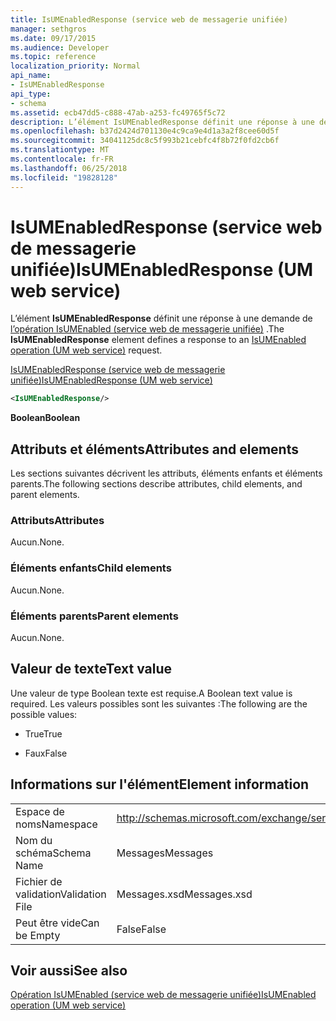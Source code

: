 ```yaml
---
title: IsUMEnabledResponse (service web de messagerie unifiée)
manager: sethgros
ms.date: 09/17/2015
ms.audience: Developer
ms.topic: reference
localization_priority: Normal
api_name:
- IsUMEnabledResponse
api_type:
- schema
ms.assetid: ecb47dd5-c888-47ab-a253-fc49765f5c72
description: L’élément IsUMEnabledResponse définit une réponse à une demande de (service web de messagerie unifiée) opération IsUMEnabled.
ms.openlocfilehash: b37d2424d701130e4c9ca9e4d1a3a2f8cee60d5f
ms.sourcegitcommit: 34041125dc8c5f993b21cebfc4f8b72f0fd2cb6f
ms.translationtype: MT
ms.contentlocale: fr-FR
ms.lasthandoff: 06/25/2018
ms.locfileid: "19828128"
---
```

# <a name="isumenabledresponse-um-web-service"></a><span data-ttu-id="17972-103">IsUMEnabledResponse (service web de messagerie unifiée)</span><span class="sxs-lookup"><span data-stu-id="17972-103">IsUMEnabledResponse (UM web service)</span></span>

<span data-ttu-id="17972-104">L’élément **IsUMEnabledResponse** définit une réponse à une demande de [l’opération IsUMEnabled (service web de messagerie unifiée)](isumenabled-operation-um-web-service.md) .</span><span class="sxs-lookup"><span data-stu-id="17972-104">The **IsUMEnabledResponse** element defines a response to an [IsUMEnabled operation (UM web service)](isumenabled-operation-um-web-service.md) request.</span></span> 
  
[<span data-ttu-id="17972-105">IsUMEnabledResponse (service web de messagerie unifiée)</span><span class="sxs-lookup"><span data-stu-id="17972-105">IsUMEnabledResponse (UM web service)</span></span>](isumenabledresponse-um-web-service.md)
  
```xml
<IsUMEnabledResponse/>
```

 <span data-ttu-id="17972-106">**Boolean**</span><span class="sxs-lookup"><span data-stu-id="17972-106">**Boolean**</span></span>
## <a name="attributes-and-elements"></a><span data-ttu-id="17972-107">Attributs et éléments</span><span class="sxs-lookup"><span data-stu-id="17972-107">Attributes and elements</span></span>

<span data-ttu-id="17972-108">Les sections suivantes décrivent les attributs, éléments enfants et éléments parents.</span><span class="sxs-lookup"><span data-stu-id="17972-108">The following sections describe attributes, child elements, and parent elements.</span></span>
  
### <a name="attributes"></a><span data-ttu-id="17972-109">Attributs</span><span class="sxs-lookup"><span data-stu-id="17972-109">Attributes</span></span>

<span data-ttu-id="17972-110">Aucun.</span><span class="sxs-lookup"><span data-stu-id="17972-110">None.</span></span>
  
### <a name="child-elements"></a><span data-ttu-id="17972-111">Éléments enfants</span><span class="sxs-lookup"><span data-stu-id="17972-111">Child elements</span></span>

<span data-ttu-id="17972-112">Aucun.</span><span class="sxs-lookup"><span data-stu-id="17972-112">None.</span></span>
  
### <a name="parent-elements"></a><span data-ttu-id="17972-113">Éléments parents</span><span class="sxs-lookup"><span data-stu-id="17972-113">Parent elements</span></span>

<span data-ttu-id="17972-114">Aucun.</span><span class="sxs-lookup"><span data-stu-id="17972-114">None.</span></span>
  
## <a name="text-value"></a><span data-ttu-id="17972-115">Valeur de texte</span><span class="sxs-lookup"><span data-stu-id="17972-115">Text value</span></span>

<span data-ttu-id="17972-116">Une valeur de type Boolean texte est requise.</span><span class="sxs-lookup"><span data-stu-id="17972-116">A Boolean text value is required.</span></span> <span data-ttu-id="17972-117">Les valeurs possibles sont les suivantes :</span><span class="sxs-lookup"><span data-stu-id="17972-117">The following are the possible values:</span></span>
  
- <span data-ttu-id="17972-118">True</span><span class="sxs-lookup"><span data-stu-id="17972-118">True</span></span>
    
- <span data-ttu-id="17972-119">Faux</span><span class="sxs-lookup"><span data-stu-id="17972-119">False</span></span>
    
## <a name="element-information"></a><span data-ttu-id="17972-120">Informations sur l'élément</span><span class="sxs-lookup"><span data-stu-id="17972-120">Element information</span></span>

|||
|:-----|:-----|
|<span data-ttu-id="17972-121">Espace de noms</span><span class="sxs-lookup"><span data-stu-id="17972-121">Namespace</span></span>  <br/> |http://schemas.microsoft.com/exchange/services/2006/messages  <br/> |
|<span data-ttu-id="17972-122">Nom du schéma</span><span class="sxs-lookup"><span data-stu-id="17972-122">Schema Name</span></span>  <br/> |<span data-ttu-id="17972-123">Messages</span><span class="sxs-lookup"><span data-stu-id="17972-123">Messages</span></span>  <br/> |
|<span data-ttu-id="17972-124">Fichier de validation</span><span class="sxs-lookup"><span data-stu-id="17972-124">Validation File</span></span>  <br/> |<span data-ttu-id="17972-125">Messages.xsd</span><span class="sxs-lookup"><span data-stu-id="17972-125">Messages.xsd</span></span>  <br/> |
|<span data-ttu-id="17972-126">Peut être vide</span><span class="sxs-lookup"><span data-stu-id="17972-126">Can be Empty</span></span>  <br/> |<span data-ttu-id="17972-127">False</span><span class="sxs-lookup"><span data-stu-id="17972-127">False</span></span>  <br/> |
   
## <a name="see-also"></a><span data-ttu-id="17972-128">Voir aussi</span><span class="sxs-lookup"><span data-stu-id="17972-128">See also</span></span>



[<span data-ttu-id="17972-129">Opération IsUMEnabled (service web de messagerie unifiée)</span><span class="sxs-lookup"><span data-stu-id="17972-129">IsUMEnabled operation (UM web service)</span></span>](isumenabled-operation-um-web-service.md)

